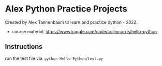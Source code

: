 # Alex Python Practice Projects

Created by Alex Tannenbaum to learn and practice python - 2022.

- course material: https://www.kaggle.com/code/colinmorris/hello-python

## Instructions
run the test file via: 
`python Hello-Python/test.py`